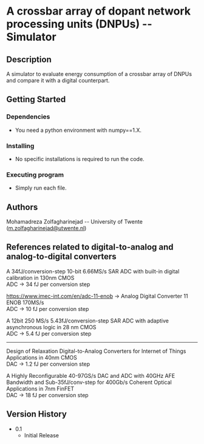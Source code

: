 # A crossbar array of dopant network processing units (DNPUs) -- Simulator

<!-- Simple overview of use/purpose. -->

## Description

A simulator to evaluate energy consumption of a crossbar array of DNPUs and compare it with a digital counterpart.

## Getting Started

### Dependencies

* You need a python environment with numpy==1.X.

<!-- ### Important note -->

<!-- * In order to reproduce the results, you need dataset(s). Please feel free to write to me if you are intrested to have access to the data that we used. -->

### Installing

* No specific installations is required to run the code.

### Executing program

* Simply run each file.

<!-- ## Help -->


## Authors

Mohamadreza Zolfagharinejad -- University of Twente
(m.zolfagharinejad@utwente.nl)

## References related to digital-to-analog and analog-to-digital converters
A 34fJ/conversion-step 10-bit 6.66MS/s SAR ADC with built-in digital calibration in 130nm CMOS  
ADC -> 34 fJ per conversion step

https://www.imec-int.com/en/adc-11-enob -> Analog Digital Converter 11 ENOB 170MS/s  
ADC -> 10 fJ per conversion step

A 12bit 250 MS/s 5.43fJ/conversion-step SAR ADC with adaptive asynchronous logic in 28 nm CMOS  
ADC -> 5.4 fJ per conversion step

--------------------------------------
Design of Relaxation Digital-to-Analog Converters for Internet of Things Applications in 40nm CMOS  
DAC -> 1.2 fJ per conversion step

A Highly Reconfigurable 40-97GS/s DAC and ADC with 40GHz AFE Bandwidth and Sub-35fJ/conv-step for 400Gb/s Coherent Optical Applications in 7nm FinFET  
DAC -> 18 fJ per conversion step


## Version History

* 0.1
    * Initial Release

<!-- ## License -->

<!-- This project is licensed under the [NAME HERE] License - see the LICENSE.md file for details -->

<!-- ## Acknowledgments

Inspiration, code snippets, etc.
* [awesome-readme](https://github.com/matiassingers/awesome-readme)
* [PurpleBooth](https://gist.github.com/PurpleBooth/109311bb0361f32d87a2)
* [dbader](https://github.com/dbader/readme-template)
* [zenorocha](https://gist.github.com/zenorocha/4526327)
* [fvcproductions](https://gist.github.com/fvcproductions/1bfc2d4aecb01a834b46) -->